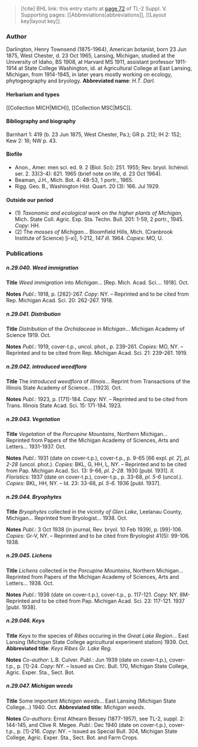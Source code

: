 > [!cite] BHL link: this entry starts at [page 72](https://www.biodiversitylibrary.org/page/33259118) of TL-2 Suppl. V.
> Supporting pages: [[Abbreviations|abbreviations]], [[Layout key|layout key]].

### Author

Darlington, Henry Townsend (1875-1964), American botanist, born 23 Jun 1875, West Chester, d. 23 Oct 1965, Lansing, Michigan, studied at the University of Idaho, BS 1908, at Harvard MS 1911, assistant professor 1911-1914 at State College Washington, id. at Agricultural College at East Lansing, Michigan, from 1914-1945, in later years mostly working on ecology, phytogeography and bryology. 
**Abbreviated name**: *H.T. Darl.*

#### Herbarium and types

[[Collection MICH|MICH]], [[Collection MSC|MSC]].

#### Bibliography and biography

Barnhart 1: 419 (b. 23 Jun 1875, West Chester, Pa.); GR p. 212; IH 2: 152; Kew 2: 16; NW p. 43.

#### Biofile

- Anon., Amer. men sci. ed. 9. 2 (Biol. Sci): 251. 1955; Rev. bryol. lichénol. ser. 2. 33(3-4): 621. 1965 (brief note on life, d. 23 Oct 1964).
- Beaman, J.H., Mich. Bot. 4: 48-53, 1 portr., 1965.
- Rigg. Geo. B., Washington Hist. Quart. 20 (3): 166. Jul 1929.

#### Outside our period

- (1) *Taxonomic and ecological work on the higher plants of Michigan*, Mich. State Coll. Agric. Exp. Sta. Techn. Bull. 201: 1-59, 2 portr., 1945. *Copy*: HH.
- (2) The *mosses of Michigan*... Bloomfield Hills, Mich. (Cranbrook Institute of Science) \[i-xi\], 1-212, *147 ill*. 1964. *Copies*: MO, U.

### Publications

##### n.29.040. Weed immigration

**Title**
*Weed immigration* into *Michigan*... \[Rep. Mich. Acad. Sci.... 1918\]. Oct.

**Notes**
*Publ*.: 1918, p. \[262\]-267. *Copy*: NY. – Reprinted and to be cited from Rep. Michigan Acad. Sci. 20: 262-267. 1918.

##### n.29.041. Distribution

**Title**
*Distribution* of the *Orchidaceae* in *Michigan*... Michigan Academy of Science 1919. Oct.

**Notes**
*Publ*.: 1919, cover-t.p., uncol. phot., p. 239-261. *Copies*: MO, NY. – Reprinted and to be cited from Rep. Michigan Acad. Sci. 21: 239-261. 1919.

##### n.29.042. introduced weedflora

**Title**
The *introduced weedflora* of *Illinois*... Reprint from Transactions of the Illinois State Academy of Science... \[1923\]. Oct.

**Notes**
*Publ*.: 1923, p. \[171\]-184. *Copy*: NY. – Reprinted and to be cited from Trans. Illinois State Acad. Sci. 15: 171-184. 1923.

##### n.29.043. Vegetation

**Title**
*Vegetation* of the *Porcupine Mountains*, Northern Michigan... Reprinted from Papers of the Michigan Academy of Sciences, Arts and Letters... 1931-1937. Oct.

**Notes**
*Publ*.: 1931 (date on cover-t.p.), cover-t.p., p. 9-65 \[66 expl. *pl. 2*\], *pl. 2-28* (uncol. phot.).
*Copies*: BKL, G, HH, L, NY. – Reprinted and to be cited from Pap. Michigan Acad. Sci. 13: 9-66, *pl. 2-28.* 1930 \[publ. 1931\].
*II. Floristics*: 1937 (date on cover-t.p.), cover-t.p., p. 33-68, *pl. 5-6* (uncol.). *Copies*: BKL, HH, NY. – Id. 23: 33-68, *pl. 5-6.* 1936 \[publ. 1937\].

##### n.29.044. Bryophytes

**Title**
*Bryophytes* collected in the vicinity *of Glen Lake*, Leelanau County, Michigan... Reprinted from Bryologist... 1938. Oct.

**Notes**
*Publ*.: 3 Oct 1938 (in journal, Rev. bryol. 10 Feb 1939), p. \[99\]-106. *Copies*: Gr-V, NY. – Reprinted and to be cited from Bryologist 41(5): 99-106. 1938.

##### n.29.045. Lichens

**Title**
*Lichens* collected in the *Porcupine Mountains*, Northern Michigan... Reprinted from Papers of the Michigan Academy of Sciences, Arts and Letters... 1938. Oct.

**Notes**
*Publ*.: 1938 (date on cover-t.p.), cover-t.p., p. 117-121. *Copy*: NY. 8M- Reprinted and to be cited from Pap. Michigan Acad. Sci. 23: 117-121. 1937 \[publ. 1938\].

##### n.29.046. Keys

**Title**
*Keys* to the species of *Ribes* occuring in the *Great Lake Region*... East Lansing (Michigan State College agricultural experiment station) 1939. Oct.
**Abbreviated title**: *Keys Ribes Gr. Lake Reg.*

**Notes**
*Co-author*: L.B. Culver.
*Publ*.: Jun 1939 (date on cover-t.p.), cover-t.p., p. \[1\]-24. *Copy*: NY. – Issued as Circ. Bull. 170, Michigan State College, Agric. Exper. Sta., Sect. Bot.

##### n.29.047. Michigan weeds

**Title**
Some important *Michigan weeds*... East Lansing (Michigan State College...) 1940. Oct.
**Abbreviated title**: *Michigan weeds*.

**Notes**
*Co-authors*: Ernst Athearn Bessey (1877-1957), see TL-2, suppl. 2: 144-145, and Clive R. Megee.
*Publ*.: Dec 1940 (date on cover-t.p.), cover-t.p., p. \[1\]-216. *Copy*: NY. – Issued as Special Bull. 304, Michigan State College, Agric. Exper. Sta., Sect. Bot. and Farm Crops.

